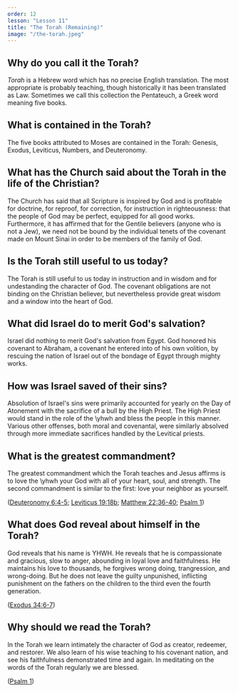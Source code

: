 ```yaml
---
order: 12
lesson: "Lesson 11"
title: "The Torah (Remaining)"
image: "/the-torah.jpeg"
---
```


## Why do you call it the Torah?

_Torah_ is a Hebrew word which has no precise English translation. The most appropriate is probably teaching, though historically it has been translated as Law. Sometimes we call this collection the Pentateuch, a Greek word meaning five books.

## What is contained in the Torah?

The five books attributed to Moses are contained in the Torah: Genesis, Exodus, Leviticus, Numbers, and Deuteronomy.

## What has the Church said about the Torah in the life of the Christian?

The Church has said that all Scripture is inspired by God and is profitable for doctrine, for reproof, for correction, for instruction in righteousness: that the people of God may be perfect, equipped for all good works. Furthermore, it has affirmed that for the Gentile believers (anyone who is not a Jew), we need not be bound by the individual tenets of the covenant made on Mount Sinai in order to be members of the family of God.

## Is the Torah still useful to us today?

The Torah is still useful to us today in instruction and in wisdom and for undestanding the character of God. The covenant obligations are not binding on the Christian believer, but nevertheless provide great wisdom and a window into the heart of God.

## What did Israel do to merit God's salvation?

Israel did nothing to merit God's salvation from Egypt. God honored his covenant to Abraham, a covenant he entered into of his own volition, by rescuing the nation of Israel out of the bondage of Egypt through mighty works.

## How was Israel saved of their sins?

Absolution of Israel's sins were primarily accounted for yearly on the Day of Atonement with the sacrifice of a bull by the High Priest. The High Priest would stand in the role of the \yhwh and bless the people in this manner. Various other offenses, both moral and covenantal, were similarly absolved through more immediate sacrifices handled by the Levitical priests.

## What is the greatest commandment?

The greatest commandment which the Torah teaches and Jesus affirms is to love the \yhwh your God with all of your heart, soul, and strength. The second commandment is similar to the first: love your neighbor as yourself.

([Deuteronomy 6:4-5](https://www.biblegateway.com/passage/?search=Deuteronomy%206:4-5&version=NIV); [Leviticus 19:18b](https://www.biblegateway.com/passage/?search=Leviticus%2019:18b&version=NIV); [Matthew 22:36-40](https://www.biblegateway.com/passage/?search=Matthew%2022:36-40&version=NIV); [Psalm 1](https://www.biblegateway.com/passage/?search=Psalm%201&version=NIV))

## What does God reveal about himself in the Torah?

God reveals that his name is YHWH. He reveals that he is compassionate and gracious, slow to anger, abounding in loyal love and faithfulness. He maintains his love to thousands, he forgives wrong doing, trangression, and wrong-doing. But he does not leave the guilty unpunished, inflicting punishment on the fathers on the children to the third even the fourth generation.

([Exodus 34:6-7](https://www.biblegateway.com/passage/?search=Exodus%2034:6-7&version=NIV))

## Why should we read the Torah?

In the Torah we learn intimately the character of God as creator, redeemer, and restorer. We also learn of his wise teaching to his covenant nation, and see his faithfulness demonstrated time and again. In meditating on the words of the Torah regularly we are blessed.

([Psalm 1](https://www.biblegateway.com/passage/?search=Psalm%201&version=NIV))
